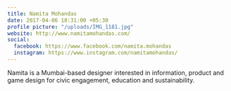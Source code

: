 ```yaml
---
title: Namita Mohandas
date: 2017-04-06 18:31:00 +05:30
profile picture: "/uploads/IMG_1181.jpg"
website: http://www.namitamohandas.com/
social:
  facebook: https://www.facebook.com/namita.mohandas
  instagram: https://www.instagram.com/namitamohandas/
---
```


Namita is a Mumbai-based designer interested in information, product and game design for civic engagement, education and sustainability.